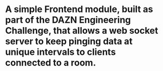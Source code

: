 # A simple Frontend module, built as part of the DAZN Engineering Challenge, that allows a web socket server to keep pinging data at unique intervals to clients connected to a room.
